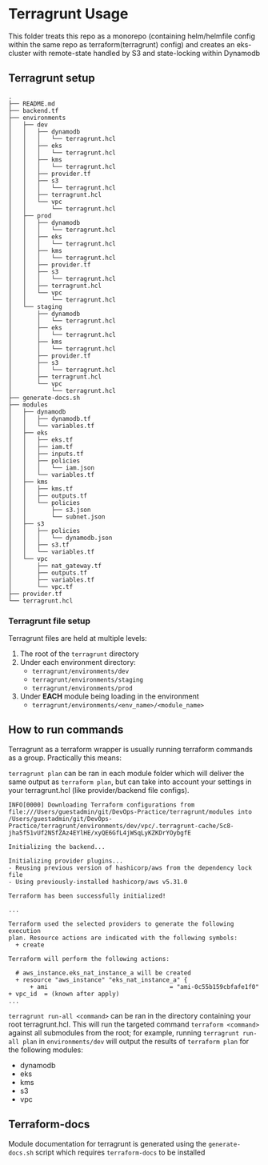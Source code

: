 # Terragrunt Usage

This folder treats this repo as a monorepo (containing helm/helmfile config within the same repo as terraform(terragrunt) config) and creates
an eks-cluster with remote-state handled by S3 and state-locking within Dynamodb

## Terragrunt setup
``` shell
.
├── README.md
├── backend.tf
├── environments
│   ├── dev
│   │   ├── dynamodb
│   │   │   └── terragrunt.hcl
│   │   ├── eks
│   │   │   └── terragrunt.hcl
│   │   ├── kms
│   │   │   └── terragrunt.hcl
│   │   ├── provider.tf
│   │   ├── s3
│   │   │   └── terragrunt.hcl
│   │   ├── terragrunt.hcl
│   │   └── vpc
│   │       └── terragrunt.hcl
│   ├── prod
│   │   ├── dynamodb
│   │   │   └── terragrunt.hcl
│   │   ├── eks
│   │   │   └── terragrunt.hcl
│   │   ├── kms
│   │   │   └── terragrunt.hcl
│   │   ├── provider.tf
│   │   ├── s3
│   │   │   └── terragrunt.hcl
│   │   ├── terragrunt.hcl
│   │   └── vpc
│   │       └── terragrunt.hcl
│   └── staging
│       ├── dynamodb
│       │   └── terragrunt.hcl
│       ├── eks
│       │   └── terragrunt.hcl
│       ├── kms
│       │   └── terragrunt.hcl
│       ├── provider.tf
│       ├── s3
│       │   └── terragrunt.hcl
│       ├── terragrunt.hcl
│       └── vpc
│           └── terragrunt.hcl
├── generate-docs.sh
├── modules
│   ├── dynamodb
│   │   ├── dynamodb.tf
│   │   └── variables.tf
│   ├── eks
│   │   ├── eks.tf
│   │   ├── iam.tf
│   │   ├── inputs.tf
│   │   ├── policies
│   │   │   └── iam.json
│   │   └── variables.tf
│   ├── kms
│   │   ├── kms.tf
│   │   ├── outputs.tf
│   │   └── policies
│   │       ├── s3.json
│   │       └── subnet.json
│   ├── s3
│   │   ├── policies
│   │   │   └── dynamodb.json
│   │   ├── s3.tf
│   │   └── variables.tf
│   └── vpc
│       ├── nat_gateway.tf
│       ├── outputs.tf
│       ├── variables.tf
│       └── vpc.tf
├── provider.tf
└── terragrunt.hcl
```

### Terragrunt file setup
 Terragrunt files are held at multiple levels:
  1. The root of the `terragrunt` directory 
  2. Under each environment directory: 
     - `terragrunt/environments/dev`
     - `terragrunt/environments/staging`  
     - `terragrunt/environments/prod`
  3. Under **EACH** module being loading in the environment
     * `terragrunt/environments/<env_name>/<module_name>` 

## How to run commands
Terragrunt as a terraform wrapper is usually running terraform commands as a group. Practically this means:

`terragrunt plan` can be ran in each module folder which will deliver the same output as `terraform plan`, but can take into account your settings in your terragrunt.hcl (like provider/backend file configs).

```
INFO[0000] Downloading Terraform configurations from file:///Users/guestadmin/git/DevOps-Practice/terragrunt/modules into /Users/guestadmin/git/DevOps-Practice/terragrunt/environments/dev/vpc/.terragrunt-cache/Sc8-jha5f51vUf2NSfZAz4EYlHE/xyQE6GfL4jWSqLyKZKDrYOybgfE 

Initializing the backend...

Initializing provider plugins...
- Reusing previous version of hashicorp/aws from the dependency lock file
- Using previously-installed hashicorp/aws v5.31.0

Terraform has been successfully initialized!

...

Terraform used the selected providers to generate the following execution
plan. Resource actions are indicated with the following symbols:
  + create

Terraform will perform the following actions:

  # aws_instance.eks_nat_instance_a will be created
  + resource "aws_instance" "eks_nat_instance_a" {
      + ami                                  = "ami-0c55b159cbfafe1f0"
+ vpc_id  = (known after apply)
...
```

`terragrunt run-all <command>` can be ran in the directory containing your root terragrunt.hcl. This will run the targeted command `terraform <command>` against all submodules from the root; for example, running `terragrunt run-all plan` in `environments/dev`
will output the results of `terraform plan` for the following modules:
- dynamodb
- eks
- kms
- s3
- vpc



## Terraform-docs
Module documentation for terragrunt is generated using the `generate-docs.sh` script which requires `terraform-docs` to be installed
